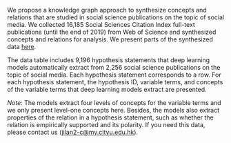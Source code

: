 <!-- # Concepts-and-Relations-Synthesis -->

We propose a knowledge graph approach to synthesize concepts and relations that are studied in social science publications on the topic of social media. We collected 16,185 Social Sciences Citation Index full-text publications (until the end of 2019) from Web of Science and synthesized concepts and relations for analysis. We present parts of the synthesized data [here](./Synthesized_Concepts_and_Relations.csv).

The data table includes 9,196 hypothesis statements that deep learning models automatically extract from 2,256 social science publications on the topic of social media. Each hypothesis statement corresponds to a row. For each hypothesis statement, the hypothesis ID, variable terms, and concepts of the variable terms that deep learning models extract are presented. 

*Note*: The models extract four levels of concepts for the variable terms and we only present level-one concepts here. Besides, the models also extract properties of the relation in a hypothesis statement, such as whether the relation is empirically supported and its polarity. If you need this data, please contact us (jilan2-c@my.cityu.edu.hk).
